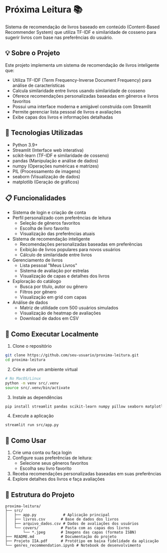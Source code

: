 # Próxima Leitura 📚

Sistema de recomendação de livros baseado em conteúdo (Content-Based Recommender System) que utiliza TF-IDF e similaridade de cosseno para sugerir livros com base nas preferências do usuário.

## 💡 Sobre o Projeto

Este projeto implementa um sistema de recomendação de livros inteligente que:
- Utiliza TF-IDF (Term Frequency-Inverse Document Frequency) para análise de características
- Calcula similaridade entre livros usando similaridade de cosseno
- Oferece recomendações personalizadas baseadas em gêneros e livros favoritos
- Possui uma interface moderna e amigável construída com Streamlit
- Permite gerenciar lista pessoal de livros e avaliações
- Exibe capas dos livros e informações detalhadas

## 🔧 Tecnologias Utilizadas

- Python 3.9+
- Streamlit (Interface web interativa)
- scikit-learn (TF-IDF e similaridade de cosseno)
- pandas (Manipulação e análise de dados)
- numpy (Operações numéricas e matrizes)
- PIL (Processamento de imagens)
- seaborn (Visualização de dados)
- matplotlib (Geração de gráficos)

## 📋 Funcionalidades

- Sistema de login e criação de conta
- Perfil personalizado com preferências de leitura
  - Seleção de gêneros favoritos
  - Escolha de livro favorito
  - Visualização das preferências atuais
- Sistema de recomendação inteligente
  - Recomendações personalizadas baseadas em preferências
  - Exibição de livros populares para novos usuários
  - Cálculo de similaridade entre livros
- Gerenciamento de livros
  - Lista pessoal "Meus Livros"
  - Sistema de avaliação por estrelas
  - Visualização de capas e detalhes dos livros
- Exploração do catálogo
  - Busca por título, autor ou gênero
  - Filtros por gênero
  - Visualização em grid com capas
- Análise de dados
  - Matriz de utilidade com 500 usuários simulados
  - Visualização de heatmap de avaliações
  - Download de dados em CSV

## 🚀 Como Executar Localmente

1. Clone o repositório
```bash
git clone https://github.com/seu-usuario/proxima-leitura.git
cd proxima-leitura
```

2. Crie e ative um ambiente virtual
```bash
# No MacOS/Linux
python -m venv src/.venv
source src/.venv/bin/activate
```

3. Instale as dependências
```bash
pip install streamlit pandas scikit-learn numpy pillow seaborn matplotlib
```

4. Execute a aplicação
```bash
streamlit run src/app.py
```

## 📖 Como Usar

1. Crie uma conta ou faça login
2. Configure suas preferências de leitura:
   - Selecione seus gêneros favoritos
   - Escolha seu livro favorito
3. Receba recomendações personalizadas baseadas em suas preferências
4. Explore detalhes dos livros e faça avaliações

## 📝 Estrutura do Projeto

```
proxima-leitura/
├── src/
│   ├── app.py            # Aplicação principal
│   ├── livros.csv       # Base de dados dos livros
│   ├── arquivo_dados.csv # Dados de avaliações dos usuários
│   └── covers/          # Pasta com as capas dos livros
│       └── *.jpeg       # Imagens das capas (formato ISBN)
├── README.md            # Documentação do projeto
├── Projeto IIA.pdf      # Protótipo em baixa fidelidade da aplicação
└── genres_recommendation.ipynb # Notebook de desenvolvimento
```


